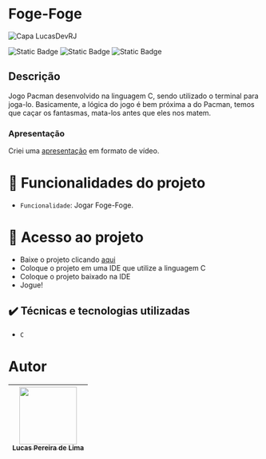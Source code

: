 # Foge-Foge
![Capa LucasDevRJ](https://github.com/user-attachments/assets/b018c4ad-df19-400b-b16a-c88e23059dea)

![Static Badge](https://img.shields.io/badge/LucasDevRJ%20-%20Desenvolvedor?style=for-the-badge&label=Desenvolvedor)
![Static Badge](https://img.shields.io/badge/Finalizado%20-%20Autoral?style=for-the-badge&label=Status)
![Static Badge](https://img.shields.io/badge/05/2025%20-%2011/2024?style=for-the-badge&label=Data)

## Descrição
Jogo Pacman desenvolvido na linguagem C, sendo utilizado o terminal para joga-lo. Basicamente, a lógica do jogo é bem próxima a do Pacman, temos que caçar os fantasmas, mata-los antes que eles nos matem. 

### Apresentação
Criei uma [apresentação](https://lnkd.in/p/dCRKk5Tq) em formato de vídeo.

# :hammer: Funcionalidades do projeto
- `Funcionalidade`: Jogar Foge-Foge.

# 📁 Acesso ao projeto
* Baixe o projeto clicando <a href="https://github.com/LucasDevRJ/foge-foge/archive/refs/heads/main.zip">aqui</a>
* Coloque o projeto em uma IDE que utilize a linguagem C
* Coloque o projeto baixado na IDE
* Jogue!

## ✔️ Técnicas e tecnologias utilizadas
- ``C``

# Autor
| [<img loading="lazy" src="https://avatars.githubusercontent.com/u/95040236?v=4" width=115><br><sub>Lucas Pereira de Lima</sub>](https://github.com/LucasDevRJ) |
| :---: |
